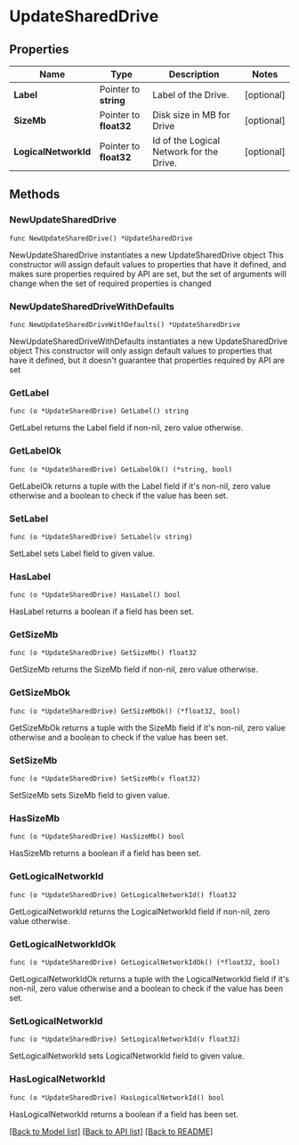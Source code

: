 # UpdateSharedDrive

## Properties

Name | Type | Description | Notes
------------ | ------------- | ------------- | -------------
**Label** | Pointer to **string** | Label of the Drive. | [optional] 
**SizeMb** | Pointer to **float32** | Disk size in MB for Drive | [optional] 
**LogicalNetworkId** | Pointer to **float32** | Id of the Logical Network for the Drive. | [optional] 

## Methods

### NewUpdateSharedDrive

`func NewUpdateSharedDrive() *UpdateSharedDrive`

NewUpdateSharedDrive instantiates a new UpdateSharedDrive object
This constructor will assign default values to properties that have it defined,
and makes sure properties required by API are set, but the set of arguments
will change when the set of required properties is changed

### NewUpdateSharedDriveWithDefaults

`func NewUpdateSharedDriveWithDefaults() *UpdateSharedDrive`

NewUpdateSharedDriveWithDefaults instantiates a new UpdateSharedDrive object
This constructor will only assign default values to properties that have it defined,
but it doesn't guarantee that properties required by API are set

### GetLabel

`func (o *UpdateSharedDrive) GetLabel() string`

GetLabel returns the Label field if non-nil, zero value otherwise.

### GetLabelOk

`func (o *UpdateSharedDrive) GetLabelOk() (*string, bool)`

GetLabelOk returns a tuple with the Label field if it's non-nil, zero value otherwise
and a boolean to check if the value has been set.

### SetLabel

`func (o *UpdateSharedDrive) SetLabel(v string)`

SetLabel sets Label field to given value.

### HasLabel

`func (o *UpdateSharedDrive) HasLabel() bool`

HasLabel returns a boolean if a field has been set.

### GetSizeMb

`func (o *UpdateSharedDrive) GetSizeMb() float32`

GetSizeMb returns the SizeMb field if non-nil, zero value otherwise.

### GetSizeMbOk

`func (o *UpdateSharedDrive) GetSizeMbOk() (*float32, bool)`

GetSizeMbOk returns a tuple with the SizeMb field if it's non-nil, zero value otherwise
and a boolean to check if the value has been set.

### SetSizeMb

`func (o *UpdateSharedDrive) SetSizeMb(v float32)`

SetSizeMb sets SizeMb field to given value.

### HasSizeMb

`func (o *UpdateSharedDrive) HasSizeMb() bool`

HasSizeMb returns a boolean if a field has been set.

### GetLogicalNetworkId

`func (o *UpdateSharedDrive) GetLogicalNetworkId() float32`

GetLogicalNetworkId returns the LogicalNetworkId field if non-nil, zero value otherwise.

### GetLogicalNetworkIdOk

`func (o *UpdateSharedDrive) GetLogicalNetworkIdOk() (*float32, bool)`

GetLogicalNetworkIdOk returns a tuple with the LogicalNetworkId field if it's non-nil, zero value otherwise
and a boolean to check if the value has been set.

### SetLogicalNetworkId

`func (o *UpdateSharedDrive) SetLogicalNetworkId(v float32)`

SetLogicalNetworkId sets LogicalNetworkId field to given value.

### HasLogicalNetworkId

`func (o *UpdateSharedDrive) HasLogicalNetworkId() bool`

HasLogicalNetworkId returns a boolean if a field has been set.


[[Back to Model list]](../README.md#documentation-for-models) [[Back to API list]](../README.md#documentation-for-api-endpoints) [[Back to README]](../README.md)


